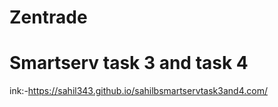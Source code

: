 # Zentrade
# Smartserv task 3 and task 4
ink:-https://sahil343.github.io/sahilbsmartservtask3and4.com/
